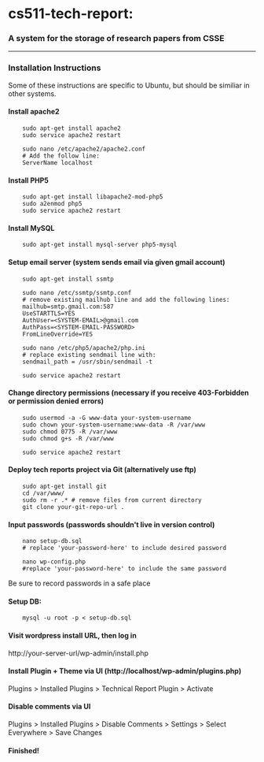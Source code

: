 # cs511-tech-report: 
### A system for the storage of research papers from CSSE
***

### Installation Instructions
Some of these instructions are specific to Ubuntu, but should be similiar in other systems.

#### Install apache2
		sudo apt-get install apache2
		sudo service apache2 restart

		sudo nano /etc/apache2/apache2.conf
		# Add the follow line: 
		ServerName localhost

#### Install PHP5
		sudo apt-get install libapache2-mod-php5
		sudo a2enmod php5
		sudo service apache2 restart

#### Install MySQL
		sudo apt-get install mysql-server php5-mysql

#### Setup email server (system sends email via given gmail account)

		sudo apt-get install ssmtp
		
		sudo nano /etc/ssmtp/ssmtp.conf
		# remove existing mailhub line and add the following lines:
		mailhub=smtp.gmail.com:587
		UseSTARTTLS=YES
		AuthUser=<SYSTEM-EMAIL>@gmail.com
		AuthPass=<SYSTEM-EMAIL-PASSWORD>
		FromLineOverride=YES

		sudo nano /etc/php5/apache2/php.ini
		# replace existing sendmail line with:
		sendmail_path = /usr/sbin/sendmail -t

		sudo service apache2 restart

#### Change directory permissions (necessary if you receive 403-Forbidden or permission denied errors)
		sudo usermod -a -G www-data your-system-username
		sudo chown your-system-username:www-data -R /var/www
		sudo chmod 0775 -R /var/www
		sudo chmod g+s -R /var/www

		sudo service apache2 restart

#### Deploy tech reports project via Git (alternatively use ftp)
		sudo apt-get install git
		cd /var/www/
		sudo rm -r .* # remove files from current directory 
		git clone your-git-repo-url .

#### Input passwords (passwords shouldn't live in version control)
		nano setup-db.sql
		# replace 'your-password-here' to include desired password
			
		nano wp-config.php
		#replace 'your-password-here' to include the same password
Be sure to record passwords in a safe place

#### Setup DB:
		mysql -u root -p < setup-db.sql

#### Visit wordpress install URL, then log in
http://your-server-url/wp-admin/install.php

#### Install Plugin + Theme via UI (http://localhost/wp-admin/plugins.php)
Plugins > Installed Plugins > Technical Report Plugin > Activate

#### Disable comments via UI
Plugins > Installed Plugins > Disable Comments > Settings > Select Everywhere > Save Changes

#### Finished!
